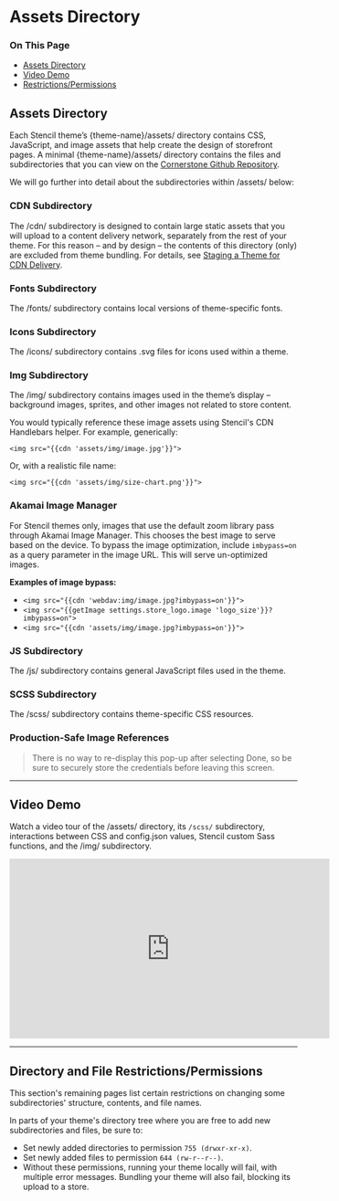 <h1>Assets Directory</h1>
<div class="otp" id="no-index">
	<h3> On This Page </h3>
	<ul>
    <li><a href="#assets_the-assets-directory">Assets Directory</a></li>
    <li><a href="#assets_video-demo">Video Demo</a></li>
    <li><a href="#assets_restrictions-permissions">Restrictions/Permissions</a></li>
	</ul>
</div>

<a href='#assets_the-assets-directory' aria-hidden='true' class='block-anchor'  id='assets_the-assets-directory'><i aria-hidden='true' class='linkify icon'></i></a>

## Assets Directory

Each Stencil theme’s <span class="fp">{theme-name}/assets/</span> directory contains CSS, JavaScript, and image assets that help create the design of storefront pages. A minimal <span class="fp">{theme-name}/assets/</span> directory contains the files and subdirectories that you can view on the [Cornerstone Github Repository](https://github.com/bigcommerce/cornerstone/tree/master/assets).

We will go further into detail about the subdirectories within <span class="fp">/assets/</span> below: 

### CDN Subdirectory

The <span class="fp">/cdn/</span> subdirectory is designed to contain large static assets that you will upload to a content delivery network, separately from the rest of your theme. For this reason – and by design – the contents of this directory (only) are excluded from theme bundling. For details, see [Staging a Theme for CDN Delivery](https://developer.bigcommerce.com/stencil-docs/prepare-and-upload-a-theme/staging-a-theme).

### Fonts Subdirectory

The <span class="fp">/fonts/</span> subdirectory contains local versions of theme-specific fonts.

### Icons Subdirectory

The <span class="fp">/icons/</span> subdirectory contains .svg files for icons used within a theme.

### Img Subdirectory

The <span class="fp">/img/</span> subdirectory contains images used in the theme’s display – background images, sprites, and other images not related to store content.

You would typically reference these image assets using Stencil's CDN Handlebars helper. For example, generically:

`<img src="{{cdn 'assets/img/image.jpg'}}">`

Or, with a realistic file name:

`<img src="{{cdn 'assets/img/size-chart.png'}}">`

### Akamai Image Manager
For Stencil themes only, images that use the default zoom library pass through Akamai Image Manager. This chooses the best image to serve based on the device. To bypass the image optimization, include `imbypass=on` as a query parameter in the image URL. This will serve un-optimized images.

**Examples of image bypass:**
* `<img src="{{cdn 'webdav:img/image.jpg?imbypass=on'}}">`
* `<img src="{{getImage settings.store_logo.image 'logo_size'}}?imbypass=on">`
* `<img src="{{cdn 'assets/img/image.jpg?imbypass=on'}}">`

### JS Subdirectory

The <span class="fp">/js/</span> subdirectory contains general JavaScript files used in the theme.

### SCSS Subdirectory

The <span class="fp">/scss/</span> subdirectory contains theme-specific CSS resources.

<div class="HubBlock--callout">
<div class="CalloutBlock--success">
<div class="HubBlock-content">
    
<!-- theme: success -->

###  Production-Safe Image References
> There is no way to re-display this pop-up after selecting Done, so be sure to securely store the credentials before leaving this screen.

</div>
</div>
</div>

---

<a href='#assets_video-demo' aria-hidden='true' class='block-anchor'  id='assets_video-demo'><i aria-hidden='true' class='linkify icon'></i></a>

## Video Demo

Watch a video tour of the <span class="fp">/assets/</span> directory, its `/scss/` subdirectory, interactions between CSS and <span class="fn">config.json</span> values, Stencil custom Sass functions, and the <span class="fp">/img/</span> subdirectory.

<iframe width="560" height="315" src="https://www.youtube.com/embed/zUDNgprOEts" frameborder="0" allow="autoplay; encrypted-media" allowfullscreen></iframe>


---

<a href='#assets_restrictions-permissions' aria-hidden='true' class='block-anchor'  id='assets_restrictions-permissions'><i aria-hidden='true' class='linkify icon'></i></a>

##  Directory and File Restrictions/Permissions

This section's remaining pages list certain restrictions on changing some subdirectories' structure, contents, and file names.

In parts of your theme's directory tree where you are free to add new subdirectories and files, be sure to:

* Set newly added directories to permission `755 (drwxr-xr-x)`.
* Set newly added files to permission `644 (rw-r--r--)`.
* Without these permissions, running your theme locally will fail, with multiple error messages. Bundling your theme will also fail, blocking its upload to a store.

